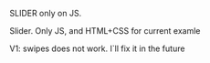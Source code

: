 SLIDER only on JS.



Slider. Only JS, and HTML+CSS for current examle

V1: swipes does not work. I`ll fix it in the future
